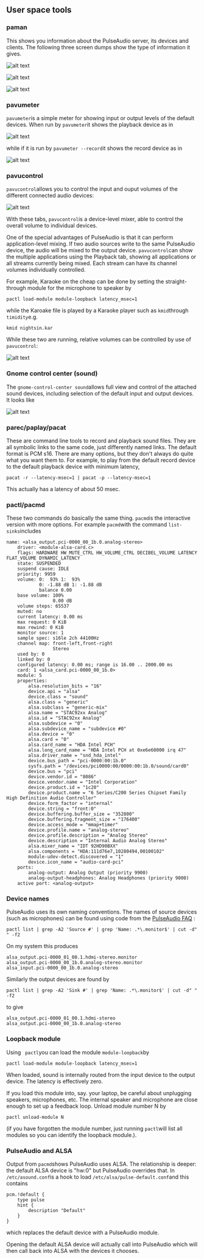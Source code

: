
##  User space tools 

###  paman 


This shows you information about the PulseAudio server, its devices and clients.
The following three screen dumps show the type of information it gives.


![alt text](images/paman1.png)


![alt text](images/paman2.png)


![alt text](images/paman3.png)

###  pavumeter 


 `pavumeter`is a simple meter for showing input or output levels
of the default devices. When run by `pavumeter`it shows the
playback device as in


![alt text](images/pavumeter-playback.png)


while if it is run by `pavumeter --record`it shows the record device
as in


![alt text](images/pavumeter-record.png)




###  pavucontrol


 `pavucontrol`allows you to control the input and ouput volumes of the
different connected audio devices:


![alt text](images/pavucontrol.png)


With these tabs, `pavucontrol`is a device-level mixer,
able to control the overall volume to individual devices.


One of the special advantages of PulseAudio is that it can perform
application-level mixing. If two audio sources write to the same
PulseAudio device, the audio will be mixed to the output device. `pavucontrol`can show the multiple applications using
the Playback tab, showing all applications or all streams
currently being mixed. Each stream can have its channel volumes
individually controlled.


For example, Karaoke on the cheap can be done by setting
the straight-through module for the microphone to speaker
by

```
pactl load-module module-loopback latency_msec=1
```


while the Karoake file is played by a Karaoke player
such as `kmid`through `timidity`e.g.

```
kmid nightsin.kar
```


While these two are running, relative volumes can be controlled
by use of `pavucontrol`:


![alt text](images/pavumixer.png)




###  Gnome control center (sound) 


The `gnome-control-center sound`allows full view and control of
the attached sound devices, including selection of the default input and
output devices. It looks like


![alt text](images/sound-center.png)

###  parec/paplay/pacat 


These are command line tools to record and playback sound files.
They are all symbolic links to the same code, just differently named links.
The default format is PCM s16.
There are many options, but they don't always do quite what you want them to.
For example, to play from the default record device to the default playback
device with minimum latency,

```
pacat -r --latency-msec=1 | pacat -p --latency-msec=1
```


This actually has a latency of about 50 msec.

###  pactl/pacmd 


These two commands do basically the same thing. ` pacmd `is
the interactive version with more options.
For example ` pacmd `with the command ` list-sinks `includes

```
name: <alsa_output.pci-0000_00_1b.0.analog-stereo>
	driver: <module-alsa-card.c>
	flags: HARDWARE HW_MUTE_CTRL HW_VOLUME_CTRL DECIBEL_VOLUME LATENCY FLAT_VOLUME DYNAMIC_LATENCY
	state: SUSPENDED
	suspend cause: IDLE 
	priority: 9959
	volume: 0:  93% 1:  93%
	        0: -1.88 dB 1: -1.88 dB
	        balance 0.00
	base volume: 100%
	             0.00 dB
	volume steps: 65537
	muted: no
	current latency: 0.00 ms
	max request: 0 KiB
	max rewind: 0 KiB
	monitor source: 1
	sample spec: s16le 2ch 44100Hz
	channel map: front-left,front-right
	             Stereo
	used by: 0
	linked by: 0
	configured latency: 0.00 ms; range is 16.00 .. 2000.00 ms
	card: 1 <alsa_card.pci-0000_00_1b.0>
	module: 5
	properties:
		alsa.resolution_bits = "16"
		device.api = "alsa"
		device.class = "sound"
		alsa.class = "generic"
		alsa.subclass = "generic-mix"
		alsa.name = "STAC92xx Analog"
		alsa.id = "STAC92xx Analog"
		alsa.subdevice = "0"
		alsa.subdevice_name = "subdevice #0"
		alsa.device = "0"
		alsa.card = "0"
		alsa.card_name = "HDA Intel PCH"
		alsa.long_card_name = "HDA Intel PCH at 0xe6e60000 irq 47"
		alsa.driver_name = "snd_hda_intel"
		device.bus_path = "pci-0000:00:1b.0"
		sysfs.path = "/devices/pci0000:00/0000:00:1b.0/sound/card0"
		device.bus = "pci"
		device.vendor.id = "8086"
		device.vendor.name = "Intel Corporation"
		device.product.id = "1c20"
		device.product.name = "6 Series/C200 Series Chipset Family High Definition Audio Controller"
		device.form_factor = "internal"
		device.string = "front:0"
		device.buffering.buffer_size = "352800"
		device.buffering.fragment_size = "176400"
		device.access_mode = "mmap+timer"
		device.profile.name = "analog-stereo"
		device.profile.description = "Analog Stereo"
		device.description = "Internal Audio Analog Stereo"
		alsa.mixer_name = "IDT 92HD90BXX"
		alsa.components = "HDA:111d76e7,10280494,00100102"
		module-udev-detect.discovered = "1"
		device.icon_name = "audio-card-pci"
	ports:
		analog-output: Analog Output (priority 9900)
		analog-output-headphones: Analog Headphones (priority 9000)
	active port: <analog-output>
```

###  Device names 


PulseAudio uses its own naming conventions. The names of source devices
(such as microphones) can be found using code from the [PulseAudio FAQ](http://www.freedesktop.org/wiki/Software/PulseAudio/FAQ#How_do_I_record_stuff.3F) :

```
pactl list | grep -A2 'Source #' | grep 'Name: .*\.monitor$' | cut -d" " -f2
```


On my system this produces

```
alsa_output.pci-0000_01_00.1.hdmi-stereo.monitor
alsa_output.pci-0000_00_1b.0.analog-stereo.monitor
alsa_input.pci-0000_00_1b.0.analog-stereo
```


Similarly the output devices are found by

```
pactl list | grep -A2 'Sink #' | grep 'Name: .*\.monitor$' | cut -d" " -f2
```


to give

```
alsa_output.pci-0000_01_00.1.hdmi-stereo
alsa_output.pci-0000_00_1b.0.analog-stereo
```

###  Loopback module 


Using ` pactl`you can load the module `module-loopback`by

```
pactl load-module module-loopback latency_msec=1
```


When loaded, sound is internally routed from the input device to the output
device. The latency is effectively zero.


If you load this module into, say. your laptop, be careful about unplugging
speakers, microphones, etc. The internal speaker and microphone are close enough
to set up a feedback loop. Unload module number N by

```
pactl unload-module N
```


(if you have forgotten the module number, just running `pactl`will list all modules so you can identify the loopback module.).

###  PulseAudio and ALSA 


Output from `pacmd`shows PulseAudio uses ALSA.
The relationship is deeper: the default ALSA device is "hw:0"
but PulseAudio overrides that. In `/etc/asound.conf`is a hook to load `/etc/alsa/pulse-default.conf`and this contains

```
pcm.!default {
    type pulse
    hint {
        description "Default"
    }
}
```


which replaces the default device with a PulseAudio module.


Opening the default ALSA device will actually call into PulseAudio
which will then call back into ALSA with the devices it chooses.

